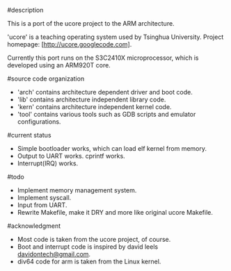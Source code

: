 #description

This is a port of the ucore project to the ARM architecture.

'ucore' is a teaching operating system used by Tsinghua University.
Project homepage: [http://ucore.googlecode.com].

Currently this port runs on the S3C2410X microprocessor, which is developed
using an ARM920T core.

#source code organization

* 'arch' contains architecture dependent driver and boot code. 
* 'lib' contains architecture independent library code. 
* 'kern' contains architecture independent kernel code.
* 'tool' contains various tools such as GDB scripts and emulator configurations.

#current status

* Simple bootloader works, which can load elf kernel from memory.
* Output to UART works. cprintf works.
* Interrupt(IRQ) works.

#todo

* Implement memory management system.
* Implement syscall.
* Input from UART.
* Rewrite Makefile, make it DRY and more like original ucore Makefile.

#acknowledgment

* Most code is taken from the ucore project, of course.
* Boot and interrupt code is inspired by david leels <davidontech@gmail.com>.
* div64 code for arm is taken from the Linux kernel.
